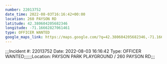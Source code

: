 ```yaml
---
number: 22013752
date_time: 2022-08-03T16:16:42+00:00
location: 260 PAYSON RD
latitude: 42.380604205682346
longitude: -71.16662827061461
type: OFFICER WANTED
google_maps_link: https://maps.google.com/?q=42.380604205682346,-71.16662827061461
---
```


;;;Incident #: 22013752   Date: 2022-08-03 16:16:42   Type: OFFICER WANTED;;;;;;Location: PAYSON PARK PLAYGROUND / 260 PAYSON RD;;;

